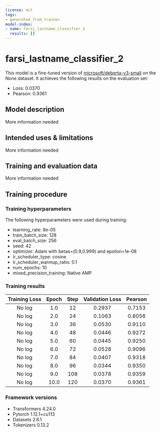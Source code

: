 ```yaml
---
license: mit
tags:
- generated_from_trainer
model-index:
- name: farsi_lastname_classifier_2
  results: []
---
```


<!-- This model card has been generated automatically according to the information the Trainer had access to. You
should probably proofread and complete it, then remove this comment. -->

# farsi_lastname_classifier_2

This model is a fine-tuned version of [microsoft/deberta-v3-small](https://huggingface.co/microsoft/deberta-v3-small) on the None dataset.
It achieves the following results on the evaluation set:
- Loss: 0.0370
- Pearson: 0.9361

## Model description

More information needed

## Intended uses & limitations

More information needed

## Training and evaluation data

More information needed

## Training procedure

### Training hyperparameters

The following hyperparameters were used during training:
- learning_rate: 8e-05
- train_batch_size: 128
- eval_batch_size: 256
- seed: 42
- optimizer: Adam with betas=(0.9,0.999) and epsilon=1e-08
- lr_scheduler_type: cosine
- lr_scheduler_warmup_ratio: 0.1
- num_epochs: 10
- mixed_precision_training: Native AMP

### Training results

| Training Loss | Epoch | Step | Validation Loss | Pearson |
|:-------------:|:-----:|:----:|:---------------:|:-------:|
| No log        | 1.0   | 12   | 0.2937          | 0.7153  |
| No log        | 2.0   | 24   | 0.1063          | 0.8056  |
| No log        | 3.0   | 36   | 0.0530          | 0.9110  |
| No log        | 4.0   | 48   | 0.0446          | 0.9272  |
| No log        | 5.0   | 60   | 0.0445          | 0.9250  |
| No log        | 6.0   | 72   | 0.0528          | 0.9096  |
| No log        | 7.0   | 84   | 0.0407          | 0.9318  |
| No log        | 8.0   | 96   | 0.0344          | 0.9350  |
| No log        | 9.0   | 108  | 0.0378          | 0.9359  |
| No log        | 10.0  | 120  | 0.0370          | 0.9361  |


### Framework versions

- Transformers 4.24.0
- Pytorch 1.12.1+cu113
- Datasets 2.6.1
- Tokenizers 0.13.2
